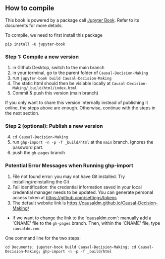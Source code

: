 ## How to compile

This book is powered by a package call [Jupyter Book](https://jupyterbook.org/intro.html). 
Refer to its documents for more details. 

To compile, we need to first install this package

```
pip install -U jupyter-book
```

### Step 1: Compile a new version
1. in Github Desktop, switch to the main branch
2. in your terminal, go to the parent folder of `Causal-Decision-Making`
3. run `jupyter-book build Causal-Decision-Making`
4. The static html should then be visiable locally at `Causal-Decision-Making/_build/html/index.html`
5. Commit & push this version (main branch)

If you only want to share this version internally instead of publishing it online, the steps above are enough. 
Otherwise, continue with the steps in the next section. 

### Step 2 (optional): Publish a new version
4. `cd Causal-Decision-Making`
5. run `ghp-import -n -p -f _build/html` at the `main` branch. Ignores the password part.  
6. push the `gh-pages` branch

### Potential Error Messages when Running ghp-import
1. File not found error: you may not have Git installed. Try installing/reinstalling the Git 
2. Fail identification: the credential information saved in your local credential manager needs to be updated. You can generate personal access token at https://github.com/settings/tokens
3. The default website link is https://causaldm.github.io/Causal-Decision-Making/
  - If we want to change the link to the 'causaldm.com': manually add a 'CNAME' file to the `gh-pages` branch. Then, within the 'CNAME' file, type `causaldm.com`.


One command line for the two steps: 
```
cd Documents; jupyter-book build Causal-Decision-Making; cd Causal-Decision-Making; ghp-import -n -p -f _build/html
```
